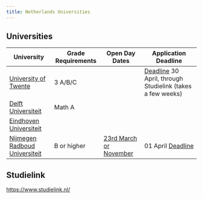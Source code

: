 ```yaml
---
title: Netherlands Universities
---
```


## Universities

| University                                            | Grade Requirements | Open Day Dates                                                                    | Application Deadline                                                                                                                                     |
| ----------------------------------------------------- | ------------------ | --------------------------------------------------------------------------------- | -------------------------------------------------------------------------------------------------------------------------------------------------------- |
| [University of Twente](https://www.utwente.nl/en/)    | 3 A/B/C            |                                                                                   | [Deadline](https://www.utwente.nl/en/education/bachelor/admission/deadlines/#application-deadlines) 30 April, through Studielink (takes a few weeks)<br> |
| [Delft Universiteit](https://www.tudelft.nl/en/)      | Math A             |                                                                                   |                                                                                                                                                          |
| [Eindhoven Universiteit](https://www.tue.nl/en/)      |                    |                                                                                   |                                                                                                                                                          |
| [Nijmegen Radboud Universiteit](https://www.ru.nl/en) | B or higher        | [23rd March or November](https://www.ru.nl/en/about-us/events/bachelors-open-day) | 01 April [Deadline](https://www.ru.nl/en/education/bachelors/computing-science/admission-and-application)                                                |

## Studielink

https://www.studielink.nl/